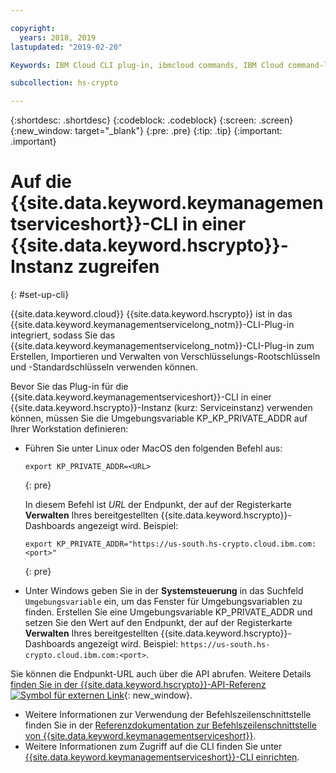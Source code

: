 ```yaml
---

copyright:
  years: 2018, 2019
lastupdated: "2019-02-20"

Keywords: IBM Cloud CLI plug-in, ibmcloud commands, IBM Cloud command-line interface

subcollection: hs-crypto

---
```


{:shortdesc: .shortdesc}
{:codeblock: .codeblock}
{:screen: .screen}
{:new_window: target="_blank"}
{:pre: .pre}
{:tip: .tip}
{:important: .important}

# Auf die {{site.data.keyword.keymanagementserviceshort}}-CLI in einer {{site.data.keyword.hscrypto}}-Instanz zugreifen
{: #set-up-cli}

{{site.data.keyword.cloud}} {{site.data.keyword.hscrypto}} ist in das {{site.data.keyword.keymanagementservicelong_notm}}-CLI-Plug-in integriert, sodass Sie das {{site.data.keyword.keymanagementservicelong_notm}}-CLI-Plug-in zum Erstellen, Importieren und Verwalten von Verschlüsselungs-Rootschlüsseln und -Standardschlüsseln verwenden können.

Bevor Sie das Plug-in für die {{site.data.keyword.keymanagementserviceshort}}-CLI in einer {{site.data.keyword.hscrypto}}-Instanz (kurz: Serviceinstanz) verwenden können, müssen Sie die Umgebungsvariable KP_KP_PRIVATE_ADDR auf Ihrer Workstation definieren: 

* Führen Sie unter Linux oder MacOS den folgenden Befehl aus: 

  ```
  export KP_PRIVATE_ADDR=<URL>
  ```
  {: pre}

  In diesem Befehl ist *URL* der Endpunkt, der auf der Registerkarte **Verwalten** Ihres bereitgestellten {{site.data.keyword.hscrypto}}-Dashboards angezeigt wird. Beispiel:

  ```
  export KP_PRIVATE_ADDR="https://us-south.hs-crypto.cloud.ibm.com:<port>"
  ```
  {: pre}

* Unter Windows geben Sie in der **Systemsteuerung** in das Suchfeld `Umgebungsvariable` ein, um das Fenster für Umgebungsvariablen zu finden. Erstellen Sie eine Umgebungsvariable KP_PRIVATE_ADDR und setzen Sie den Wert auf den Endpunkt, der auf der Registerkarte **Verwalten** Ihres bereitgestellten {{site.data.keyword.hscrypto}}-Dashboards angezeigt wird. Beispiel: `https://us-south.hs-crypto.cloud.ibm.com:<port>`.

Sie können die Endpunkt-URL auch über die API abrufen. Weitere Details [finden Sie in der {{site.data.keyword.hscrypto}}-API-Referenz ![Symbol für externen Link](../../icons/launch-glyph.svg "Symbol für externen Link")](https://{DomainName}/apidocs/hs-crypto){: new_window}. 

- Weitere Informationen zur Verwendung der Befehlszeilenschnittstelle finden Sie in der [Referenzdokumentation zur Befehlszeilenschnittstelle von {{site.data.keyword.keymanagementserviceshort}}](/docs/services/key-protect/cli-reference.html).
- Weitere Informationen zum Zugriff auf die CLI finden Sie unter [{{site.data.keyword.keymanagementserviceshort}}-CLI einrichten](/docs/services/key-protect/set-up-cli.html).
